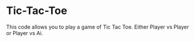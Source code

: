 # Tic-Tac-Toe
This code allows you to play a game of Tic Tac Toe. Either Player vs Player or Player vs Ai.

